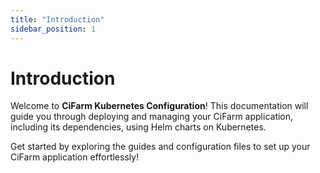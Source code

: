 ```yaml
---
title: "Introduction"
sidebar_position: 1
---
```


# Introduction
Welcome to **CiFarm Kubernetes Configuration**! This documentation will guide you through deploying and managing your CiFarm application, including its dependencies, using Helm charts on Kubernetes.

Get started by exploring the guides and configuration files to set up your CiFarm application effortlessly!